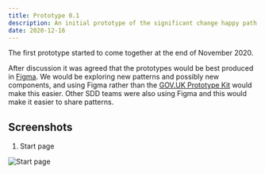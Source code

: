 ```yaml
---
title: Prototype 0.1
description: An initial prototype of the significant change happy path.
date: 2020-12-16
---
```


The first prototype started to come together at the end of November 2020.

After discussion it was agreed that the prototypes would be best produced in [Figma](https://www.figma.com/). We would be exploring new patterns and possibly new components, and using Figma rather than the [GOV.UK Prototype Kit](https://govuk-prototype-kit.herokuapp.com/) would make this easier. Other SDD teams were also using Figma and this would make it easier to share patterns.

## Screenshots

1. Start page

![Start page](/images/prototype01/001.png)